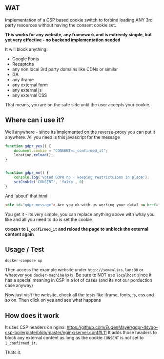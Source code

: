 ## WAT

Implementation of a CSP based cookie switch to forbind loading ANY 3rd party resources without having the consent cookie set.

**This works for any website, any framework and is extremly simple, but yet very effective - no backend implementation needed** 

It will block anything:

 - Google Fonts
 - Recaptcha
 - any non local 3rd party domains like CDNs or similar
 - GA
 - any iframe
 - any external form
 - any external js
 - any external CSS
 
 That means, you are on the safe side until the user accepts your cookie.
 
 ## Where can i use it?
 
Well anywhere - since its implemented on the reverse-proxy you can put it anywhere. All you need is this javascript for the message
 
```javascript
function gdpr_yes() {
    document.cookie = "CONSENT=i_confirmed_it";
    location.reload();
}


function gdpr_no() {
    console.log('Voted GDPR no - keeping restrictuions in place');
    setCookie('CONSENT', 'false', 0)
}
``` 

And 'about' that html

```html
<div id="gdpr_message"> Are you ok with us working your data? <a href="javascript:gdpr_yes();">Yes</a><a href="javascript:gdpr_no();">No</a> </div>
```

You get it - its very simple, you can replace anything above with whay you like and all you need to do is set the cookie 

**`CONSENT` to `i_confirmed_it` and reload the page to unblock the external content again**
 
## Usage / Test
 
    docker-compose up
    
Then access the example website under `http://somealias.lan:80` or whatever you `docker-machine` ip is.
Be sure to NOT use `localhost` since it has a special meaning in  CSP in a lot of cases (and its not our porduction case anyway)

Now just visit the website, check all the tests like iframe, fonts, js, css and so on. Then click on yes and see what happens

## How does it work

It uses CSP headers on nginx: https://github.com/EugenMayer/gdpr-dsvgo-csp-boilerplate/blob/master/nginx/server.conf#L11
It adds those headers to block any external content as long as the cookie `CONSENT` is not set to  `i_confirmed_it`.

Thats it. 